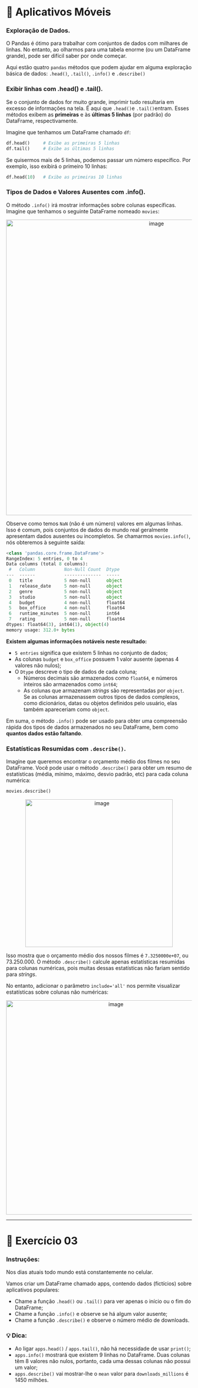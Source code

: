 # 📱 Aplicativos Móveis

### Exploração de Dados.
O Pandas é ótimo para trabalhar com conjuntos de dados com milhares de linhas. No entanto, ao olharmos para uma tabela enorme (ou um DataFrame grande), pode ser difícil saber por onde começar.

Aqui estão quatro `pandas` métodos que podem ajudar em alguma exploração básica de dados:
`.head()`, `.tail()`, `.info()` e `.describe()`

### Exibir linhas com .head() e .tail().
Se o conjunto de dados for muito grande, imprimir tudo resultaria em excesso de informações na tela. É aqui que `.head()`e `.tail()`entram. Esses métodos exibem as **primeiras** e às **últimas 5 linhas** (por padrão) do DataFrame, respectivamente.

Imagine que tenhamos um DataFrame chamado `df`:
```python
df.head()     # Exibe as primeiras 5 linhas
df.tail()     # Exibe as últimas 5 linhas
```

Se quisermos mais de 5 linhas, podemos passar um número específico. Por exemplo, isso exibirá o primeiro 10 linhas:
```python
df.head(10)   # Exibe as primeiras 10 linhas
```

### Tipos de Dados e Valores Ausentes com .info().
O método `.info()` irá mostrar informações sobre colunas específicas. Imagine que tenhamos o seguinte DataFrame nomeado `movies`:

<div align="center">
  <img width="800" alt="image" src="https://github.com/user-attachments/assets/3347efc3-bffa-4ebb-a726-eb5e7fb56a6b" />
</div>

Observe como temos `NaN` (não é um número) valores em algumas linhas. Isso é comum, pois conjuntos de dados do mundo real geralmente apresentam dados ausentes ou incompletos.
Se chamarmos `movies.info()`, nós obteremos à seguinte saída:

```python
<class 'pandas.core.frame.DataFrame'>
RangeIndex: 5 entries, 0 to 4
Data columns (total 8 columns):
 #   Column           Non-Null Count  Dtype
---  ------           --------------  -----
 0   title            5 non-null      object
 1   release_date     5 non-null      object
 2   genre            5 non-null      object
 3   studio           5 non-null      object
 4   budget           4 non-null      float64
 5   box_office       4 non-null      float64
 6   runtime_minutes  5 non-null      int64
 7   rating           5 non-null      float64
dtypes: float64(3), int64(1), object(4)
memory usage: 312.0+ bytes
```

**Existem algumas informações notáveis neste resultado:**
* `5 entries` significa que existem 5 linhas no conjunto de dados;
* As colunas `budget` e `box_office` possuem 1 valor ausente (apenas 4  valores não nulos);
* O `Dtype` descreve o tipo de dados de cada coluna;
  * Números decimais são armazenados como `float64`, e números inteiros são armazenados como `int64`;
  * As colunas que armazenam _strings_ são representadas por `object`. Se as colunas armazenassem outros tipos de dados complexos, como dicionários, datas ou objetos definidos pelo usuário, elas também apareceriam como `object`.

Em suma, o método `.info()` pode ser usado para obter uma compreensão rápida dos tipos de dados armazenados no seu DataFrame, bem como **quantos dados estão faltando**.

### Estatísticas Resumidas com `.describe()`.
Imagine que queremos encontrar o orçamento médio dos filmes no seu DataFrame. Você pode usar o método `.describe()` para obter um resumo de estatísticas (média, mínimo, máximo, desvio padrão, etc) para cada coluna numérica:

```python
movies.describe()
```

<div align="center">
  <img width="400" alt="image" src="https://github.com/user-attachments/assets/eecf7df2-3b90-4404-8e40-81e514a1415f" />
</div>


Isso mostra que o orçamento médio dos nossos filmes é `7.3250000e+07`, ou 73.250.000. O método `.describe()` calcule apenas estatísticas resumidas para colunas numéricas, pois muitas dessas estatísticas não fariam sentido para _strings_.

No entanto, adicionar o parâmetro `include='all'` nos permite visualizar estatísticas sobre colunas não numéricas:

<div align="center">
  <img width="580" alt="image" src="https://github.com/user-attachments/assets/e0feda9f-e5f5-49ec-9ee3-5c884a719361" />
</div>

---
# 📝 Exercício 03

### Instruções:
Nos dias atuais todo mundo está constantemente no celular.

Vamos criar um DataFrame chamado apps, contendo dados (fictícios) sobre aplicativos populares:
* Chame a função `.head()` ou `.tail()` para ver apenas o início ou o fim do DataFrame;
* Chame a função `.info()` e observe se há algum valor ausente;
* Chame a função `.describe()` e observe o número médio de downloads.

### 💡 Dica:
* Ao ligar `apps.head()` / `apps.tail()`, não há necessidade de usar `print()`;
* `apps.info()` mostrará que existem 9 linhas no DataFrame. Duas colunas têm 8 valores não nulos, portanto, cada uma dessas colunas não possui um valor;
* `apps.describe()` vai mostrar-lhe o `mean` valor para `downloads_millions` é 1450 milhões.


